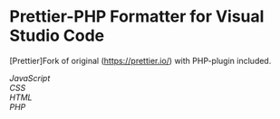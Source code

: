 # Prettier-PHP Formatter for Visual Studio Code

[Prettier]Fork of original (https://prettier.io/) with PHP-plugin included.

<p>
  <em>
    JavaScript
  </em>
  <br>
  <em>
    CSS
  </em>
  <br>
  <em>
    HTML
  </em>
  <br>
  <em>
    PHP
  </em>
</p>
